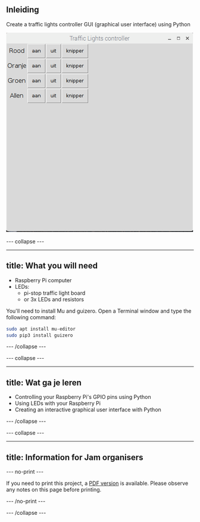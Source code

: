 ## Inleiding

Create a traffic lights controller GUI (graphical user interface) using Python

![](images/guizero-4.png)

\--- collapse \---

* * *

## title: What you will need

- Raspberry Pi computer
- LEDs: 
    - pi-stop traffic light board
    - or 3x LEDs and resistors

You'll need to install Mu and guizero. Open a Terminal window and type the following command:

```bash
sudo apt install mu-editor
sudo pip3 install guizero
```

\--- /collapse \---

\--- collapse \---

* * *

## title: Wat ga je leren

- Controlling your Raspberry Pi's GPIO pins using Python
- Using LEDs with your Raspberry Pi
- Creating an interactive graphical user interface with Python

\--- /collapse \---

\--- collapse \---

* * *

## title: Information for Jam organisers

\--- no-print \---

If you need to print this project, a [PDF version](https://github.com/raspberrypilearning/jam-worksheets/raw/master/pdf/Traffic-Lights-GUI.pdf) is available. Please observe any notes on this page before printing.

\--- /no-print \---

\--- /collapse \---